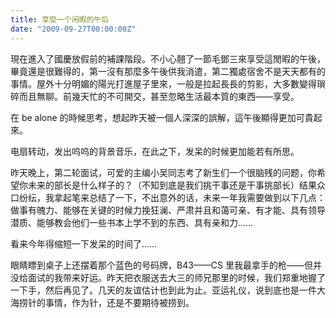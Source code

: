 ```yaml
---
title: 享受一个闲暇的午后
date: "2009-09-27T00:00:00Z"
---
```


現在進入了國慶放假前的補課階段。不小心翹了一節毛鄧三來享受這閒暇的午後，畢竟還是很難得的，第一沒有那麼多午後供我消遣，第二獨處宿舍不是天天都有的事情。屋外十分明媚的陽光打進屋子里來，一般是拉起長長的剪影，大多數變得瑣碎而且無聊。前幾天忙的不可開交，甚至忽略生活最本質的東西——享受。

在 be alone 的時候思考，想起昨天被一個人深深的誤解，這午後顯得更加可貴起來。

电扇转动，发出呜呜的背景音乐，在此之下，发呆的时候更加能若有所思。

昨天晚上，第二轮面试，可爱的主编小吴同志考了新生们一个很脑残的问题，你希望你未来的部长是什么样子的？（不知到底是我们挑干事还是干事挑部长）结果众口纷纭，我拿起笔来总结了一下，不出意外的话，未来一年我需要做到以下几点：做事有魄力、能够在关键的时候力挽狂澜、严肃并且和蔼可亲、有才能、具有领导潜质、能够教会他们一些书本上学不到的东西、具有亲和力……

看来今年得缩短一下发呆的时间了……

眼睛瞟到桌子上还摆着那个蓝色的号码牌，B43——CS 里我最拿手的枪——但并没给面试的我带来好运。昨天把衣服送去大三的师兄那里的时候，我们郑重地握了一下手，然后再见了。几天的友谊估计也到此为止。亚运礼仪，说到底也是一件大海捞针的事情，作为针，还是不要期待被捞到。

